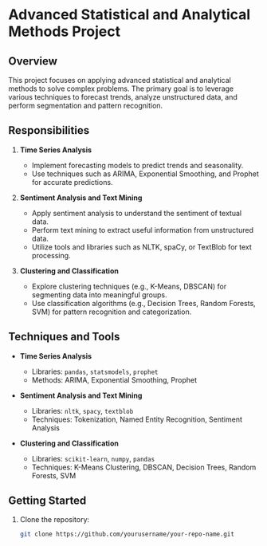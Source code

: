 # Advanced Statistical and Analytical Methods Project

## Overview

This project focuses on applying advanced statistical and analytical methods to solve complex problems. The primary goal is to leverage various techniques to forecast trends, analyze unstructured data, and perform segmentation and pattern recognition.

## Responsibilities

1. **Time Series Analysis**
   - Implement forecasting models to predict trends and seasonality.
   - Use techniques such as ARIMA, Exponential Smoothing, and Prophet for accurate predictions.

2. **Sentiment Analysis and Text Mining**
   - Apply sentiment analysis to understand the sentiment of textual data.
   - Perform text mining to extract useful information from unstructured data.
   - Utilize tools and libraries such as NLTK, spaCy, or TextBlob for text processing.

3. **Clustering and Classification**
   - Explore clustering techniques (e.g., K-Means, DBSCAN) for segmenting data into meaningful groups.
   - Use classification algorithms (e.g., Decision Trees, Random Forests, SVM) for pattern recognition and categorization.

## Techniques and Tools

- **Time Series Analysis**
  - Libraries: `pandas`, `statsmodels`, `prophet`
  - Methods: ARIMA, Exponential Smoothing, Prophet

- **Sentiment Analysis and Text Mining**
  - Libraries: `nltk`, `spacy`, `textblob`
  - Techniques: Tokenization, Named Entity Recognition, Sentiment Analysis

- **Clustering and Classification**
  - Libraries: `scikit-learn`, `numpy`, `pandas`
  - Techniques: K-Means Clustering, DBSCAN, Decision Trees, Random Forests, SVM

## Getting Started

1. Clone the repository:
   ```bash
   git clone https://github.com/yourusername/your-repo-name.git
